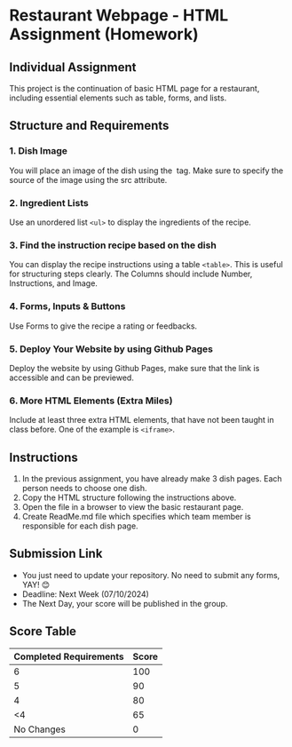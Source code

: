 # Restaurant Webpage - HTML Assignment (Homework)
## Individual Assignment

This project is the continuation of basic HTML page for a restaurant, including essential elements such as table, forms, and lists.

## Structure and Requirements

### 1. Dish Image
You will place an image of the dish using the <img> tag. Make sure to specify the source of the image using the src attribute.

### 2. Ingredient Lists
Use an unordered list `<ul>` to display the ingredients of the recipe.

### 3. Find the instruction recipe based on the dish
You can display the recipe instructions using a table `<table>`. This is useful for structuring steps clearly. The Columns should include Number, Instructions, and Image.

### 4. Forms, Inputs & Buttons
Use Forms to give the recipe a rating or feedbacks.

### 5. Deploy Your Website by using Github Pages
Deploy the website by using Github Pages, make sure that the link is accessible and can be previewed.

### 6. More HTML Elements (Extra Miles)
Include at least three extra HTML elements, that have not been taught in class before. One of the example is `<iframe>`.

## Instructions
1. In the previous assignment, you have already make 3 dish pages. Each person needs to choose one dish.
2. Copy the HTML structure following the instructions above.
3. Open the file in a browser to view the basic restaurant page.
4. Create ReadMe.md file which specifies which team member is responsible for each dish page.

## Submission Link
- You just need to update your repository. No need to submit any forms, YAY! 😊
- Deadline: Next Week (07/10/2024)
- The Next Day, your score will be published in the group.

## Score Table

| Completed Requirements | Score |
|-----------------|---------------|
| 6               | 100           |
| 5          | 90            |
| 4         | 80            |
| <4         | 65            |
| No Changes | 0            |
